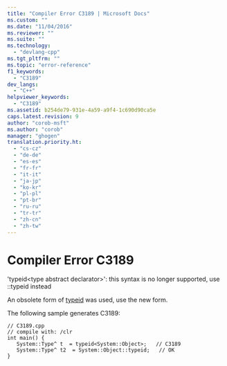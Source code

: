 ```yaml
---
title: "Compiler Error C3189 | Microsoft Docs"
ms.custom: ""
ms.date: "11/04/2016"
ms.reviewer: ""
ms.suite: ""
ms.technology: 
  - "devlang-cpp"
ms.tgt_pltfrm: ""
ms.topic: "error-reference"
f1_keywords: 
  - "C3189"
dev_langs: 
  - "C++"
helpviewer_keywords: 
  - "C3189"
ms.assetid: b254de79-931e-4a59-a9f4-1c690d90ca5e
caps.latest.revision: 9
author: "corob-msft"
ms.author: "corob"
manager: "ghogen"
translation.priority.ht: 
  - "cs-cz"
  - "de-de"
  - "es-es"
  - "fr-fr"
  - "it-it"
  - "ja-jp"
  - "ko-kr"
  - "pl-pl"
  - "pt-br"
  - "ru-ru"
  - "tr-tr"
  - "zh-cn"
  - "zh-tw"
---
```

# Compiler Error C3189
'typeid\<type abstract declarator>': this syntax is no longer supported, use ::typeid instead  
  
 An obsolete form of [typeid](../../windows/typeid-cpp-component-extensions.md) was used, use the new form.  
  
 The following sample generates C3189:  
  
```  
// C3189.cpp  
// compile with: /clr  
int main() {  
   System::Type^ t  = typeid<System::Object>;   // C3189  
   System::Type^ t2  = System::Object::typeid;   // OK  
}  
```